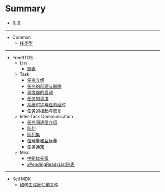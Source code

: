 # Summary

- [引言](README.md)

---

- Common
    - [栈类型](Common/Markdown/stack_type.md)

---

- FreeRTOS
    - List
        - [链表](FreeRTOS/Markdown/list.md)
    - Task
        - [任务介绍](FreeRTOS/Markdown/task_introduction.md)
        - [任务的创建与删除](FreeRTOS/Markdown/task_create_and_delete.md)
        - [调度器的启动](FreeRTOS/Markdown/task_start_scheduler.md)
        - [任务的调度](FreeRTOS/Markdown/task_yield.md)
        - [系统时钟与任务延时](FreeRTOS/Markdown/task_systick_and_delay.md)
        - [任务的挂起与恢复](FreeRTOS/Markdown/task_suspend_and_resume.md)
    - Inter-Task Communication
        - [任务间通信介绍](FreeRTOS/Markdown/itc_introduction.md)
        - [队列](FreeRTOS/Markdown/itc_queue.md)
        - [队列集](FreeRTOS/Markdown/itc_queue_set.md)
        - [信号量和互斥量](FreeRTOS/Markdown/itc_semaphore_and_mutex.md)
        - [任务通知](FreeRTOS/Markdown/itc_task_notifications.md)
    - Misc
        - [中断优先级](FreeRTOS/Markdown/misc_interrupt_priority.md)
        - [xPendingReadyList链表](FreeRTOS/Markdown/misc_xpendingreadylist.md)

---

- Keil MDK
    - [如何生成反汇编文件](Keil/Markdown/disassembly_output.md)
